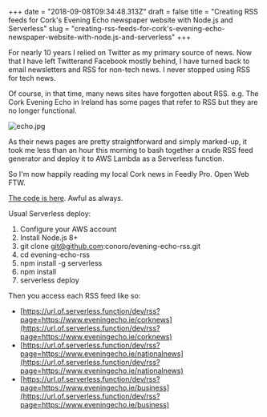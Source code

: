 +++
date = "2018-09-08T09:34:48.313Z"
draft = false
title = "Creating RSS feeds for Cork's Evening Echo newspaper website with Node.js and Serverless"
slug = "creating-rss-feeds-for-cork's-evening-echo-newspaper-website-with-node.js-and-serverless"
+++

For nearly 10 years I relied on Twitter as my primary source of news. Now that I have left Twitterand Facebook mostly behind, I have turned back to email newsletters and RSS for non-tech news. I never stopped using RSS for tech news. 

  

Of course, in that time, many news sites have forgotten about RSS. e.g. The Cork Evening Echo in Ireland has some pages that refer to RSS but they are no longer functional.

  

![echo.jpg](/images/2018/09/08/echo.jpg)  

  

As their news pages are pretty straightforward and simply marked-up, it took me less than an hour this morning to bash together a crude RSS feed generator and deploy it to AWS Lambda as a Serverless function.

  

So I'm now happily reading my local Cork news in Feedly Pro. Open Web FTW.

  

[The code is here](https://github.com/conoro/evening-echo-rss). Awful as always.

  

Usual Serverless deploy: 

1.  Configure your AWS account
2.  Install Node.js 8+
3.  git clone git@github.com:conoro/evening-echo-rss.git
4.  cd evening-echo-rss
5.  npm install -g serverless
6.  npm install
7.  serverless deploy

Then you access each RSS feed like so:

  

*   [https://url.of.serverless.function/dev/rss?page=https://www.eveningecho.ie/corknews](https://url.of.serverless.function/dev/rss?page=https://www.eveningecho.ie/corknews)
*   [https://url.of.serverless.function/dev/rss?page=https://www.eveningecho.ie/nationalnews](https://url.of.serverless.function/dev/rss?page=https://www.eveningecho.ie/nationalnews)
*   [https://url.of.serverless.function/dev/rss?page=https://www.eveningecho.ie/business](https://url.of.serverless.function/dev/rss?page=https://www.eveningecho.ie/business)